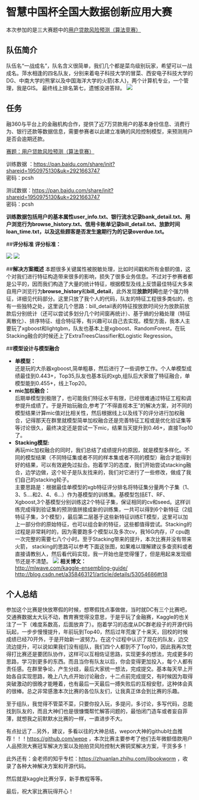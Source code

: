 # 智慧中国杯全国大数据创新应用大赛
本次参加的是三大赛题中的[用户贷款风险预测（算法竞赛）](http://www.pkbigdata.com/common/cmpt/%E7%94%A8%E6%88%B7%E8%B4%B7%E6%AC%BE%E9%A3%8E%E9%99%A9%E9%A2%84%E6%B5%8B_%E7%AB%9E%E8%B5%9B%E4%BF%A1%E6%81%AF.html)



## **队伍简介** ##
队伍名“一战成名”，队名含义很简单，我们几个都是菜鸟级别玩家，希望可以一战成名。萍水相逢的四名队友，分别来着电子科技大学的冒菜、西安电子科技大学的DG、中南大学的熊掌以及中国海洋大学的火箭(本人)，两个计算机专业，一个管理，我是GIS。
最终线上排名第七，遗憾没进答辩。
![](http://i.imgur.com/nVKwO2i.png)

## **任务** ##
融360与平台上的金融机构合作，提供了近7万贷款用户的基本身份信息、消费行为、银行还款等数据信息，需要参赛者以此建立准确的风险控制模型，来预测用户是否会逾期还款。

[赛题：用户贷款风险预测（算法竞赛）](http://www.pkbigdata.com/common/cmpt/%E7%94%A8%E6%88%B7%E8%B4%B7%E6%AC%BE%E9%A3%8E%E9%99%A9%E9%A2%84%E6%B5%8B_%E7%AB%9E%E8%B5%9B%E4%BF%A1%E6%81%AF.html)


训练数据 ：https://pan.baidu.com/share/init?shareid=1950975130&uk=2921663747    
密码：pcsh

测试数据：https://pan.baidu.com/share/init?shareid=1950975130&uk=2921663747  
密码：pcsh

**训练数据包括用户的基本属性user_info.txt、银行流水记录bank_detail.txt、用户浏览行为browse_history.txt、信用卡账单记录bill_detail.txt、放款时间loan_time.txt，以及这些顾客是否发生逾期行为的记录overdue.txt。**

##**评分标准**
**评分标准：**

![](http://i.imgur.com/LaQryMG.jpg)
![](http://i.imgur.com/YZrSRFk.png)

##**解决方案概述**
本题很多关键属性被脱敏处理，比如时间戳和所有金额的值，这个对我们进行特征构造带来很多的影响，损失了很多业务信息。不过对于参赛者都是公平的，因而我们构造了大量的统计特征，根据模型及线上反馈最佳特征大多来自用户浏览行为**browse_history**和**bill_detail**，此外发现**放款时间**也是个强力特征，详细见代码部分。这里只放了我个人的代码，队友的特征工程很多类似的，也有一些独特之处，这里说几个思路：bill_detail表的特征按放款时间分为放款前放款后分别统计（还可以尝试多划分几个时间窗再统计）、基于熵的分箱处理（特征离散化）、排序特征、组合特征等，有兴趣可以自己去实现。模型方面，我本人主要玩了xgboost和lightgbm，队友也基本上是xgboost、RandomForest，在玩Stacking融合的时候还上了ExtraTreesClassifier和Logistic Regression。

##**模型设计与模型融合**
- **单模型：**  
 还是玩的大杀器xgboost,简单粗暴，然后进行了一些调参工作。个人单模型成绩最佳到0.443+，Top35,队友也基本玩的xgb,组队后大家做了特征融合，单模型能到0.455+，线上Top20。
- **mic加权融合：**  
后期单模型到极限了，也可能我们特征水平有限，已经很难通过特征工程和调参提升成绩了。于是开始玩融合,参考了“不得直视本王”的解决方案，对不同的模型结果计算mic值对比相关性，然后根据线上以及线下的评分进行加权融合，记得那天在群里就模型简单加权融合还是完善特征工程或是优化验证集等等讨论很久，最终决定还是尝试一下mic，结果当天提升到0.46+，直接Top10了。
- **Stacking模型:**  
再玩mic加权融合的同时，我们总结了成绩提升的原因，就是模型多样化。不同的模型结果（不同特征集或者不同的样本集或者不同的模型）融合才能得到好的结果，可以有效避免过拟合。抱着学习的态度，我们开始尝试stacking融合，边学边做，这个轮子是队友找来的，我们对它进行了一些修改，做成了我们自己的stacking轮子。  
主要思路是：根据最佳单模型的xgb特征评分排名将特征集分量两个子集（1、3、5....和2、4、6...）作为基模型的训练集。基模型包括ET、RF、Xgboost,3个基模型分别训练这2个特征子集，保证相同的cv和seed。这样训练完成得到验证集的预测值拼接成新的训练集，一共可以得到6个新特征（2组特征子集，3个模型），最后第二层基于这些新特征训练ET模型，这里可以加上一部分你的原始特征，也可以组合新的特征，这些都值得尝试。Stacking的过程是非常耗时的，因为需要跑多个模型以及多次cv，我16G内存，i7 cpu跑一次完整的需要七八个小时。至于Stacking带来的提升，本次比赛并没有带来火箭，
stacking的思路可以参考下面这张图，如果难以理解建议多查资料或者直接请教别人，然后看代码实现，我一开始也是觉得懂了，但是用起来发现细节还是不清楚。
![](http://i.imgur.com/0PiBXJ8.jpg)
**相关博文：**    
http://mlwave.com/kaggle-ensembling-guide/  
http://blog.csdn.net/a358463121/article/details/53054686#t18

## **个人总结** ##
参加这个比赛是快放寒假的时候，想寒假找点事做做，当时就DC有三个比赛吧，交通赛数据太大玩不动，教育赛觉得没意思，于是乎玩了金融赛，Kaggle的也关注了一下（难度系数高，后面放弃了）。抱着学习的态度从DC群老段子的开源代码玩起，一步步慢慢提升，年前玩到Top40，然后过年荒废了十来天，回校的时候成绩已经70开外，于是开始新一波努力。在这个过程中认识了现在的队友，边交流边提升，可以说如果我们没有组队，我们四个人都到不了Top10，因此我再次觉得打比赛还是要团队协作，这样可以互相佐证思路，实现更多的想法，完成更多的思路，学习到更多的东西。而且当你有队友以后，你会变得更加投入，每个人都有责任感。在群里争论，产生分歧，最后大家统一想法，完成提交。基本每天早上开始各自实现思路，晚上八九点开始讨论融合，十二点前完成提交，有时候因为取得突破激动的很晚才能睡着，也有最后一天最后一搏失败后的互相安慰，这种体会真的很棒。总之非常感激本次比赛的各位队友们，让我真正体会到比赛的乐趣。

至于组队，我觉得不管菜不菜，只要你投入玩，多提问，多讨论，多写代码，总能找到队友的，而且大神们也是很慷慨帮忙解答问题的，最怕闭门造车或者妄自菲薄，就想我之前默默水比赛的一样，一直进步不大。

有点扯远了...另外，建议，多看以往的大神总结，wepon大神的github吐血推荐！！！https://github.com/wepe  ，本次比赛主要参考了他们去年微额借款用户人品预测大赛冠军解决方案以及拍拍贷风险控制大赛铜奖解决方案，干货多多！

此外还有：金老师的知乎专栏：https://zhuanlan.zhihu.com/jlbookworm  ，收录了各种大神解决方案和开源代码。

然后就是kaggle比赛分享，新手教程等等。

最后，祝大家比赛玩得开心！















